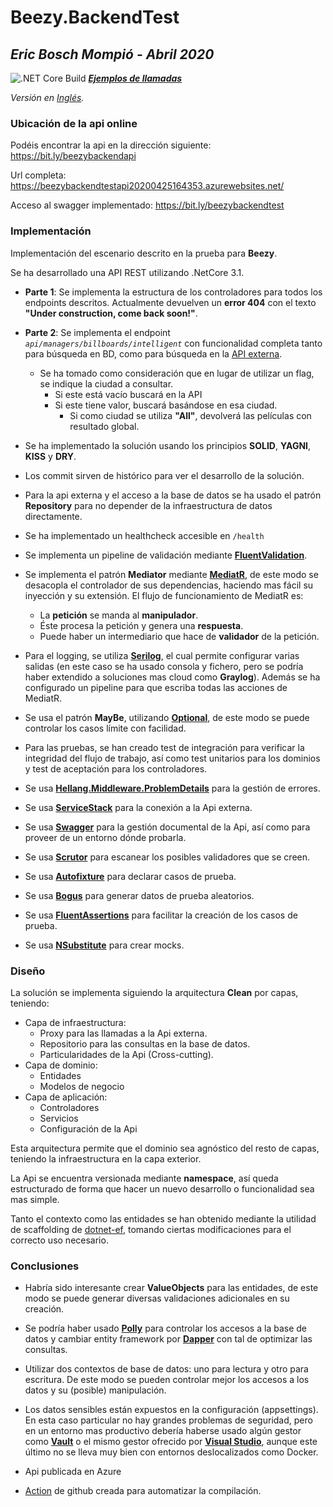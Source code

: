 # Beezy.BackendTest
## _Eric Bosch Mompió - Abril 2020_
![.NET Core Build](https://github.com/ericbosch/Beezy.BackendTest/workflows/.NET%20Core%20Build/badge.svg) _[__Ejemplos de llamadas__](https://github.com/ericbosch/Beezy.BackendTest/wiki/Test-samples)_

*Versión en [Inglés](README.md).*

### Ubicación de la api online

Podéis encontrar la api en la dirección siguiente: https://bit.ly/beezybackendapi

Url completa: https://beezybackendtestapi20200425164353.azurewebsites.net/

Acceso al swagger implementado: https://bit.ly/beezybackendtest

### Implementación

Implementación del escenario descrito en la prueba para __Beezy__.

Se ha desarrollado una API REST utilizando .NetCore 3.1.

- __Parte 1__: Se implementa la estructura de los controladores para todos los endpoints descritos. Actualmente devuelven un __error 404__ con el texto __"Under construction, come back soon!"__.

- __Parte 2__: Se implementa el endpoint _`api/managers/billboards/intelligent`_ con funcionalidad completa tanto para búsqueda en BD, como para búsqueda en la [API externa](themoviedb.org).
  - Se ha tomado como consideración que en lugar de utilizar un flag, se indique la ciudad a consultar. 
    - Si este está vacío buscará en la API
    - Si este tiene valor, buscará basándose en esa ciudad. 
      - Si como ciudad se utiliza __"All"__, devolverá las películas con resultado global.
      
* Se ha implementado la solución usando los principios __SOLID__, __YAGNI__, __KISS__ y __DRY__.
* Los commit sirven de histórico para ver el desarrollo de la solución.
* Para la api externa y el acceso a la base de datos se ha usado el patrón __Repository__ para no depender de la infraestructura de datos directamente.
* Se ha implementado un healthcheck accesible en `/health`
* Se implementa un pipeline de validación mediante [__FluentValidation__](https://fluentvalidation.net/).
* Se implementa el patrón __Mediator__ mediante [__MediatR__](https://github.com/jbogard/MediatR), de este modo se desacopla el controlador de sus dependencias, haciendo mas fácil su inyección y su extensión. El flujo de funcionamiento de MediatR es:
  - La __petición__ se manda al __manipulador__.
  - Éste procesa la petición y genera una __respuesta__.
  - Puede haber un intermediario que hace de __validador__ de la petición.
* Para el logging, se utiliza [__Serilog__](https://serilog.net/), el cual permite configurar varias salidas (en este caso se ha usado consola y fichero, pero se podría haber extendido a soluciones mas cloud como __Graylog__). Además se ha configurado un pipeline para que escriba todas las acciones de MediatR.
* Se usa el patrón __MayBe__, utilizando [__Optional__](https://github.com/nlkl/Optional), de este modo se puede controlar los casos límite con facilidad.

* Para las pruebas, se han creado test de integración para verificar la integridad del flujo de trabajo, así como test unitarios para los dominios y test de aceptación para los controladores.

* Se usa [__Hellang.Middleware.ProblemDetails__](https://github.com/khellang/Middleware) para la gestión de errores.
* Se usa [__ServiceStack__](https://github.com/ServiceStack/ServiceStack) para la conexión a la Api externa.
* Se usa [__Swagger__](https://github.com/domaindrivendev/Swashbuckle.AspNetCore) para la gestión documental de la Api, así como para proveer de un entorno dónde probarla.
* Se usa [__Scrutor__](https://github.com/khellang/Scrutor) para escanear los posibles validadores que se creen.

* Se usa [__Autofixture__](https://github.com/AutoFixture/AutoFixture) para declarar casos de prueba.
* Se usa [__Bogus__](https://github.com/bchavez/Bogus) para generar datos de prueba aleatorios.
* Se usa [__FluentAssertions__](https://fluentassertions.com/) para facilitar la creación de los casos de prueba.
* Se usa [__NSubstitute__](https://nsubstitute.github.io/) para crear mocks.

      
### Diseño

La solución se implementa siguiendo la arquitectura __Clean__ por capas, teniendo:
- Capa de infraestructura:
  - Proxy para las llamadas a la Api externa.
  - Repositorio para las consultas en la base de datos.
  - Particularidades de la Api (Cross-cutting).
- Capa de dominio:
  - Entidades
  - Modelos de negocio
- Capa de aplicación:
  - Controladores
  - Servicios
  - Configuración de la Api
  
Esta arquitectura permite que el dominio sea agnóstico del resto de capas, teniendo la infraestructura en la capa exterior.

La Api se encuentra versionada mediante __namespace__, así queda estructurado de forma que hacer un nuevo desarrollo o funcionalidad sea mas simple.

Tanto el contexto como las entidades se han obtenido mediante la utilidad de scaffolding de [dotnet-ef](https://docs.microsoft.com/es-es/ef/core/managing-schemas/scaffolding), tomando ciertas modificaciones para el correcto uso necesario.

### Conclusiones

* Habría sido interesante crear __ValueObjects__ para las entidades, de este modo se puede generar diversas validaciones adicionales en su creación.
* Se podría haber usado [__Polly__](https://github.com/App-vNext/Polly) para controlar los accesos a la base de datos y cambiar entity framework por [__Dapper__](https://stackexchange.github.io/Dapper/) con tal de optimizar las consultas.
* Utilizar dos contextos de base de datos: uno para lectura y otro para escritura. De este modo se pueden controlar mejor los accesos a los datos y su (posible) manipulación.
* Los datos sensibles están expuestos en la configuración (appsettings). En esta caso particular no hay grandes problemas de seguridad, pero en un entorno mas productivo debería haberse usado algún gestor como [__Vault__](https://www.vaultproject.io/) o el mismo gestor ofrecido por [__Visual Studio__](https://docs.microsoft.com/es-es/aspnet/core/security/app-secrets), aunque este último no se lleva muy bien con entornos deslocalizados como Docker.

* Api publicada en Azure
* [Action](https://github.com/ericbosch/Beezy.BackendTest/actions?query=workflow%3A%22.NET+Core+Build%22) de github creada para automatizar la compilación.
